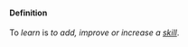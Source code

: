 #### Definition

To *learn* is *to add, improve or increase a [skill](https://github.com/gcassel/Modular-Organizing-Terminology/blob/master/terms/skill.md)*. 

